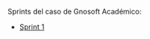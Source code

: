 Sprints del caso de Gnosoft Académico:

* [Sprint 1](https://github.com/ISIS2503/ISIS2503-202101-S2-ARCHITECTOVERFLOWEXCEPTION/wiki/Sprint-1)